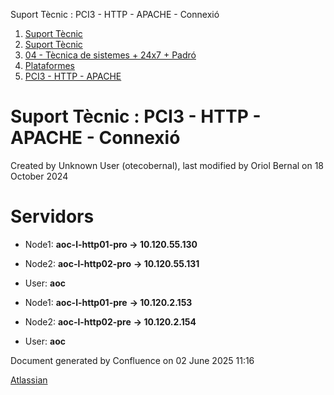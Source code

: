 Suport Tècnic : PCI3 - HTTP - APACHE - Connexió  

1.  [Suport Tècnic](index.html)
2.  [Suport Tècnic](13893782.html)
3.  [04 - Tècnica de sistemes + 24x7 + Padró](26313202.html)
4.  [Plataformes](Plataformes_41520520.html)
5.  [PCI3 - HTTP - APACHE](PCI3---HTTP---APACHE_64981658.html)

Suport Tècnic : PCI3 - HTTP - APACHE - Connexió
===============================================

Created by Unknown User (otecobernal), last modified by Oriol Bernal on 18 October 2024

Servidors 
==========

*   Node1: **aoc-l-http01-pro → 10.120.55.130 [](https://pam.aoc.cat/SecretServer/app/#/secrets/4331/general)** 
    
*   Node2: **aoc-l-http02-pro** **→ 10.120.55.131 [](https://pam.aoc.cat/SecretServer/app/#/secrets/4332/general)** 
*   User: **aoc**

*   Node1: **aoc-l-http01-pre** **→ 10.120.2.153 [](https://pam.aoc.cat/SecretServer/app/#/secrets/4329/general)** 
    
*   Node2: **aoc-l-http02-pre** **→ 10.120.2.154 [](https://pam.aoc.cat/SecretServer/app/#/secrets/4330/general)** 
*   User: **aoc**

Document generated by Confluence on 02 June 2025 11:16

[Atlassian](http://www.atlassian.com/)